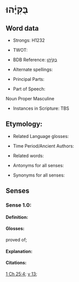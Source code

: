 # בֻּקִּיָּ֫הוּ

<!-- Status: S2="NeedsEdits" -->
<!-- Lexica used for edits:   -->

## Word data

* Strongs: H1232

* TWOT: 

* BDB Reference: [בֻּקִּיָּ֫הוּ](rc://en/bdb/dict/b.cq.ab)

* Alternate spellings:

* Principal Parts:

* Part of Speech:

Noun Proper Masculine

* Instances in Scripture: TBS

## Etymology:

* Related Language glosses:

* Time Period/Ancient Authors:

* Related words:

* Antonyms for all senses:

* Synonyms for all senses:

## Senses

### Sense 1.0:

#### Definition:

#### Glosses:

proved of; 

#### Explanation:

#### Citations:

[1 Ch 25:4](rc://he/uhb/book/1ch/25/4); [v 13](rc://he/uhb/book/1ch/25/13); 

